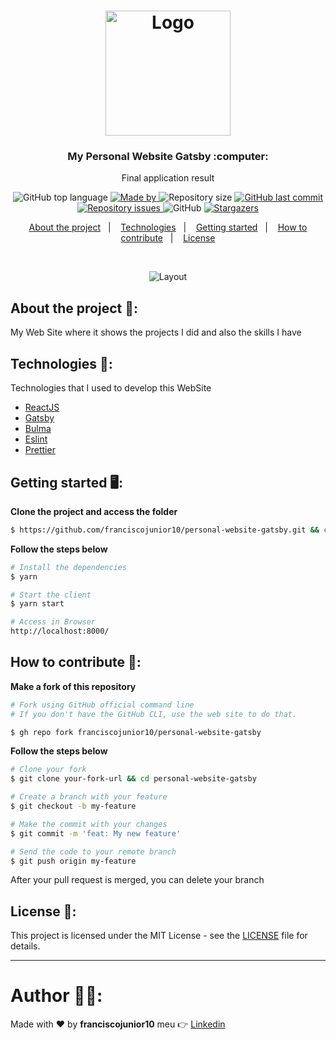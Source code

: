 <h1 align="center">
  <img alt="Logo" src="https://user-images.githubusercontent.com/33940202/86806012-d31b8680-c04e-11ea-8f4d-7b809f60b570.png" width="200px">
</h1>

<h3 align="center">
  My Personal Website Gatsby :computer:
</h3>

<p align="center">Final application result</p>

<p align="center">
  <img alt="GitHub top language" src="https://img.shields.io/github/languages/top/franciscojunior10/personal-website-gatsby">

  <a href="https://www.linkedin.com/in/franciscojunior10/" target="_blank" rel="noopener noreferrer">
    <img alt="Made by" src="https://img.shields.io/badge/made%20by-franciscojunior10-blue">
  </a>

  <img alt="Repository size" src="https://img.shields.io/github/repo-size/franciscojunior10/personal-website-gatsby?color=blue">

  <a href="https://github.com/franciscojunior10/personal-website-gatsby/commits/master">
    <img alt="GitHub last commit" src="https://img.shields.io/github/last-commit/franciscojunior10/personal-website-gatsby?color=blue">
  </a>

  <a href="https://github.com/franciscojunior10/personal-website-gatsby/issues">
    <img alt="Repository issues" src="https://img.shields.io/github/issues/franciscojunior10/personal-website-gatsby?color=blue">
  </a>

  <img alt="GitHub" src="https://img.shields.io/github/license/franciscojunior10/personal-website-gatsby?color=blue">

   <a href="https://github.com/franciscojunior10/personal-website-gatsby/stargazers">
    <img alt="Stargazers" src="https://img.shields.io/github/stars/franciscojunior10/personal-website-gatsby?color=blue">
  </a>
</p>

<p align="center">
  <a href="#%EF%B8%8F-about-the-project">About the project</a>&nbsp;&nbsp;&nbsp;|&nbsp;&nbsp;&nbsp;
  <a href="#-technologies">Technologies</a>&nbsp;&nbsp;&nbsp;|&nbsp;&nbsp;&nbsp;
  <a href="#-getting-started">Getting started</a>&nbsp;&nbsp;&nbsp;|&nbsp;&nbsp;&nbsp;
  <a href="#-how-to-contribute">How to contribute</a>&nbsp;&nbsp;&nbsp;|&nbsp;&nbsp;&nbsp;
  <a href="#-license">License</a>
</p>

</br>

<p align="center">
  <img alt="Layout" src="https://user-images.githubusercontent.com/33940202/79797123-18bc9300-832d-11ea-9e80-4482d6d7131f.gif">
</p>

## About the project :open_file_folder::
My Web Site where it shows the projects I did and also the skills I have

## Technologies :rocket::

Technologies that I used to develop this WebSite

- [ReactJS](https://reactjs.org/)
- [Gatsby](https://www.gatsbyjs.org/)
- [Bulma](https://www.gatsbyjs.org/docs/bulma/)
- [Eslint](https://eslint.org/)
- [Prettier](https://prettier.io/)


## Getting started :desktop_computer::
**Clone the project and access the folder**

```bash
$ https://github.com/franciscojunior10/personal-website-gatsby.git && cd personal-website-gatsby
```

**Follow the steps below**

```bash
# Install the dependencies
$ yarn

# Start the client
$ yarn start

# Access in Browser
http://localhost:8000/
```

## How to contribute :thinking::

**Make a fork of this repository**

```bash
# Fork using GitHub official command line
# If you don't have the GitHub CLI, use the web site to do that.

$ gh repo fork franciscojunior10/personal-website-gatsby
```

**Follow the steps below**

```bash
# Clone your fork
$ git clone your-fork-url && cd personal-website-gatsby

# Create a branch with your feature
$ git checkout -b my-feature

# Make the commit with your changes
$ git commit -m 'feat: My new feature'

# Send the code to your remote branch
$ git push origin my-feature
```

After your pull request is merged, you can delete your branch

## License :memo::

This project is licensed under the MIT License - see the [LICENSE](LICENSE) file for details.

---

# Author :man_technologist::

Made with :heart: by **franciscojunior10** meu :point_right: [Linkedin](https://www.linkedin.com/in/franciscojunior10/)

